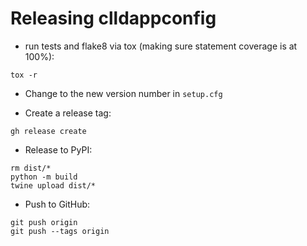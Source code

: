 # Releasing clldappconfig

* run tests and flake8 via tox (making sure statement coverage is at 100%):
```shell
tox -r
```

* Change to the new  version number in `setup.cfg`

- Create a release tag:
```shell
gh release create
```

* Release to PyPI:
```shell
rm dist/*
python -m build
twine upload dist/*
```

* Push to GitHub:
```shell
git push origin
git push --tags origin
```
